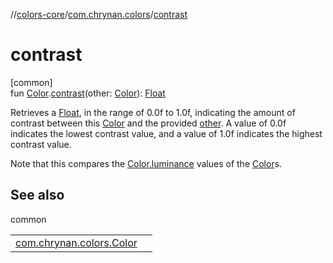 //[colors-core](../../index.md)/[com.chrynan.colors](index.md)/[contrast](contrast.md)

# contrast

[common]\
fun [Color](-color/index.md).[contrast](contrast.md)(other: [Color](-color/index.md)): [Float](https://kotlinlang.org/api/latest/jvm/stdlib/kotlin/-float/index.html)

Retrieves a [Float](https://kotlinlang.org/api/latest/jvm/stdlib/kotlin/-float/index.html), in the range of 0.0f to 1.0f, indicating the amount of contrast between this [Color](-color/index.md) and the provided [other](-color/index.md). A value of 0.0f indicates the lowest contrast value, and a value of 1.0f indicates the highest contrast value.

Note that this compares the [Color.luminance](-color/luminance.md) values of the [Color](-color/index.md)s.

## See also

common

| | |
|---|---|
| [com.chrynan.colors.Color](-color/luminance.md) |  |

